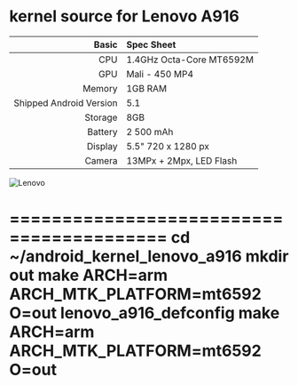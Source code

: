 kernel source for Lenovo A916
=========================================
Basic   | Spec Sheet
-------:|:-------------------------
CPU     | 1.4GHz Octa-Core MT6592M
GPU     | Mali - 450 MP4
Memory  | 1GB RAM
Shipped Android Version | 5.1
Storage | 8GB
Battery | 2 500 mAh
Display | 5.5" 720 x 1280 px
Camera  | 13MPx + 2Mpx, LED Flash

![Lenovo](http://s.4pda.to/bZqdfxqqK1LqLMBjMAdgtoDsj04q3tz1UqfjJyoWRBV3clHYV7h.jpg "Lenovo A916")

=========================================
cd ~/android_kernel_lenovo_a916
mkdir out
make ARCH=arm ARCH_MTK_PLATFORM=mt6592 O=out lenovo_a916_defconfig
make ARCH=arm ARCH_MTK_PLATFORM=mt6592 O=out
=========================================